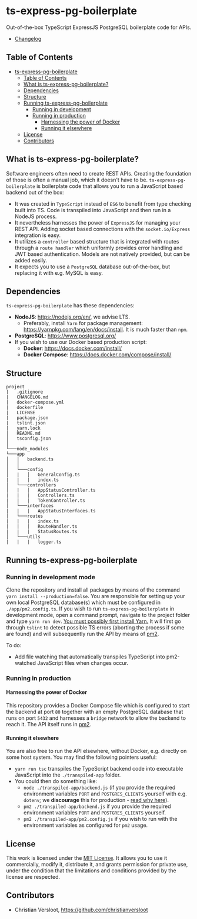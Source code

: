 # ts-express-pg-boilerplate
Out-of-the-box TypeScript ExpressJS PostgreSQL boilerplate code for APIs.

* [Changelog](CHANGELOG.md)

## Table of Contents
- [ts-express-pg-boilerplate](#ts-express-pg-boilerplate)
  * [Table of Contents](#table-of-contents)
  * [What is ts-express-pg-boilerplate?](#what-is-ts-express-pg-boilerplate-)
  * [Dependencies](#dependencies)
  * [Structure](#structure)
  * [Running ts-express-pg-boilerplate](#running-ts-express-pg-boilerplate)
    + [Running in development](#running-in-development)
    + [Running in production](#running-in-production)
      - [Harnessing the power of Docker](#harnessing-the-power-of-docker)
      - [Running it elsewhere](#running-it-elsewhere)
  * [License](#license)
  * [Contributors](#contributors)

## What is ts-express-pg-boilerplate?
Software engineers often need to create REST APIs. Creating the foundation of those is often a manual job, which it doesn't have to be. `ts-express-pg-boilerplate` is boilerplate code that allows you to run a JavaScript based backend out of the box:

* It was created in `TypeScript` instead of `ES6` to benefit from type checking built into TS. Code is transpiled into JavaScript and then run in a NodeJS process.
* It nevertheless harnesses the power of `ExpressJS` for managing your REST API. Adding socket based connections with the `socket.io/Express` integration is easy.
* It utilizes a `controller` based structure that is integrated with routes through a `route handler` which uniformly provides error handling and JWT based authentication. Models are not natively provided, but can be added easily.
* It expects you to use a `PostgreSQL` database out-of-the-box, but replacing it with e.g. MySQL is easy.

## Dependencies
`ts-express-pg-boilerplate` has these dependencies:

* **NodeJS**: https://nodejs.org/en/, we advise LTS.
  * Preferably, install `Yarn` for package management: https://yarnpkg.com/lang/en/docs/install. It is much faster than `npm`.
* **PostgreSQL**: https://www.postgresql.org/
* If you wish to use our Docker based production script:
  * **Docker**: https://docs.docker.com/install/
  * **Docker Compose**: https://docs.docker.com/compose/install/

## Structure
```
project
|   .gitignore
|   CHANGELOG.md
|   docker-compose.yml
|   dockerfile
|   LICENSE
|   package.json
|   tslint.json
|   yarn.lock
│   README.md
│   tsconfig.json
│
└───node_modules
└───app
│   │   backend.ts
│   │
│   └───config
│   |   │   GeneralConfig.ts
|   |   |   index.ts
│   └───controllers
│   |   │   AppStatusController.ts
|   |   |   Controllers.ts
|   |   |   TokenController.ts
│   └───interfaces
|   |   |   AppStatusInterfaces.ts
│   └───routes
|   |   |   index.ts
|   |   |   RouteHandler.ts
|   |   |   StatusRoutes.ts
│   └───utils
|   |   |   logger.ts
```
## Running ts-express-pg-boilerplate
### Running in development mode
Clone the repository and install all packages by means of the command `yarn install --production=false`. You are responsible for setting up your own local PostgreSQL database(s) which must be configured in `./app/pm2.config.ts`.  If you wish to run `ts-express-pg-boilerplate` in development mode, open a command prompt, navigate to the project folder and type `yarn run dev`. [You must possibly first install Yarn.](https://yarnpkg.com/lang/en/docs/install) It will first go through `tslint` to detect possible TS errors (aborting the process if some are found) and will subsequently run the API by means of [pm2](http://pm2.keymetrics.io/docs/usage/environment/).

To do:
* Add file watching that automatically transpiles TypeScript into pm2-watched JavaScript files when changes occur.

### Running in production
#### Harnessing the power of Docker
This repository provides a Docker Compose file which is configured to start the backend at port `80` together with an empty PostgreSQL database that runs on port `5432` and harnesses a `bridge` network to allow the backend to reach it. The API itself runs in [pm2](http://pm2.keymetrics.io/docs/usage/environment/).

#### Running it elsewhere
You are also free to run the API elsewhere, without Docker, e.g. directly on some host system. You may find the following pointers useful:
* `yarn run tsc` transpiles the TypeScript backend code into executable JavaScript into the `./transpiled-app` folder.
* You could then do something like:
  * `node ./transpiled-app/backend.js` (if you provide the required environment variables `PORT` and `POSTGRES_CLIENTS` yourself with e.g. `dotenv`; we **discourage** this for production - [read why here](https://www.freecodecamp.org/news/you-should-never-ever-run-directly-against-node-js-in-production-maybe-7fdfaed51ec6/)).
  * `pm2 ./transpiled-app/backend.js` if you provide the required environment variables `PORT` and `POSTGRES_CLIENTS` yourself.
  * `pm2 ./transpiled-app/pm2.config.js` if you wish to run with the environment variables as configured for `pm2` usage.

## License
This work is licensed under the [MIT License](./LICENSE). It allows you to use it commercially, modify it, distribute it, and grants permission for private use, under the condition that the limitations and conditions provided by the license are respected.
## Contributors
* Christian Versloot, https://github.com/christianversloot